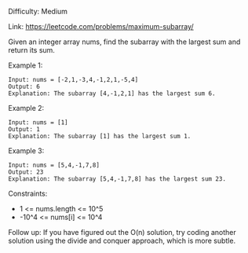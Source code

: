Difficulty: Medium

Link: https://leetcode.com/problems/maximum-subarray/

Given an integer array nums, find the subarray with the largest sum and return its sum.

Example 1:

```
Input: nums = [-2,1,-3,4,-1,2,1,-5,4]
Output: 6
Explanation: The subarray [4,-1,2,1] has the largest sum 6.
```

Example 2:

```
Input: nums = [1]
Output: 1
Explanation: The subarray [1] has the largest sum 1.
```

Example 3:

```
Input: nums = [5,4,-1,7,8]
Output: 23
Explanation: The subarray [5,4,-1,7,8] has the largest sum 23.
```

Constraints:

- 1 <= nums.length <= 10^5
- -10^4 <= nums[i] <= 10^4

Follow up: If you have figured out the O(n) solution, try coding another solution using the divide and conquer approach, which is more subtle.
